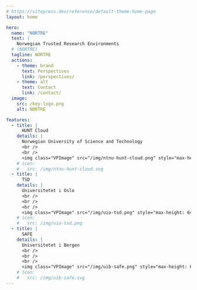 ```yaml
---
# https://vitepress.dev/reference/default-theme-home-page
layout: home

hero:
  name: "NORTRE"
  text: |
    Norwegian Trusted Research Environments
  # (NORTRE)
  tagline: NORTRE
  actions:
    - theme: brand
      text: Perspectives
      link: /perspectives/
    - theme: alt
      text: Contact
      link: /contact/
  image:
    src: /key-logo.png
    alt: NORTRE

features:
  - title: |
      HUNT Cloud
    details: |
      Norwegian University of Science and Technology
      <br />
      <br />
      <img class="VPImage" src="/img/ntnu-hunt-cloud.png" style="max-height: 64px" alt="">
    # icon:
    #   src: /img/ntnu-hunt-cloud.svg
  - title: |
      TSD
    details: |
      Universitetet i Oslo
      <br />
      <br />
      <br />
      <img class="VPImage" src="/img/uio-tsd.png" style="max-height: 64px" alt="">
    # icon:
    #   src: /img/uio-tsd.png
  - title: |
      SAFE
    details: |
      Universitetet i Bergen
      <br />
      <br />
      <br />
      <img class="VPImage" src="/img/uib-safe.png" style="max-height: 64px" alt="">
    # icon:
    #   src: /img/uib-safe.svg
---
```

